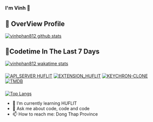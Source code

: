 ### I'm Vinh 👋

<!--
**vinhphan812/vinhphan812** is a ✨ _special_ ✨ repository because its `README.md` (this file) appears on your GitHub profile.-->

## 🚀 OverView Profile

[![vinhphan812 github stats](https://github-readme-stats.vercel.app/api?username=vinhphan812&show_icons=true&theme=vision-friendly-dark&bg_color=45,ff8e3e,7f4eff&icon_color=ffffff&title_color=ffffff)](https://github.com/vinhphan812)

## 🌟Codetime In The Last 7 Days
[![vinhphan812 wakatime stats](https://github-readme-stats.vercel.app/api/wakatime?username=vinhphan812&v=2)](https://github.com/vinhphan812)
#####
[![API_SERVER HUFLIT](https://github-readme-stats.vercel.app/api/pin/?username=vinhphan812&repo=API_HUFLIT_SERVER)](https://github.com/vinhphan812/API_HUFLIT_SERVER)
[![EXTENSION_HUFLIT](https://github-readme-stats.vercel.app/api/pin/?username=vinhphan812&repo=Huflit-Extension)](https://github.com/vinhphan812/Huflit-Extension)
[![KEYCHRON-CLONE](https://github-readme-stats.vercel.app/api/pin/?username=vinhphan812&repo=KeyChron-Clone)](https://github.com/vinhphan812/KeyChron-Clone)
[![TMDB](https://github-readme-stats.vercel.app/api/pin/?username=vinhphan812&repo=TMDB)](https://github.com/vinhphan812/TMDB)


#####
[![Top Langs](https://github-readme-stats.vercel.app/api/top-langs/?username=vinhphan812)](https://github.com/vinhphan812)
- 🌱 I’m currently learning HUFLIT
- 💬 Ask me about code, code and code
- 📫 How to reach me: Dong Thap Province
